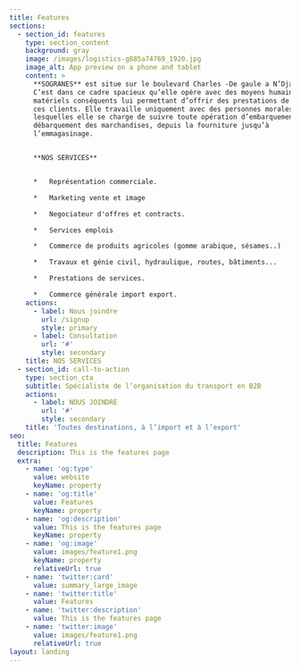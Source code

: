 ```yaml
---
title: Features
sections:
  - section_id: features
    type: section_content
    background: gray
    image: /images/logistics-g885a74769_1920.jpg
    image_alt: App preview on a phone and tablet
    content: >
      **SOGRANES** est situe sur le boulevard Charles -De gaule a N’Djamena. 
      C’est dans ce cadre spacieux qu’elle opère avec des moyens humains et
      matériels conséquents lui permettant d’offrir des prestations de qualité à
      ces clients. Elle travaille uniquement avec des personnes morales pour
      lesquelles elle se charge de suivre toute opération d’embarquement et de
      débarquement des marchandises, depuis la fourniture jusqu’à
      l’emmagasinage.


      **NOS SERVICES**


      *   Représentation commerciale.

      *   Marketing vente et image

      *   Negociateur d'offres et contracts.

      *   Services emplois

      *   Commerce de produits agricoles (gomme arabique, sésames..)

      *   Travaux et génie civil, hydraulique, routes, bâtiments...

      *   Prestations de services.

      *   Commerce générale import export.
    actions:
      - label: Nous joindre
        url: /signup
        style: primary
      - label: Consultation
        url: '#'
        style: secondary
    title: NOS SERVICES
  - section_id: call-to-action
    type: section_cta
    subtitle: Spécialiste de l’organisation du transport en B2B
    actions:
      - label: NOUS JOINDRE
        url: '#'
        style: secondary
    title: 'Toutes destinations, à l’import et à l’export'
seo:
  title: Features
  description: This is the features page
  extra:
    - name: 'og:type'
      value: website
      keyName: property
    - name: 'og:title'
      value: Features
      keyName: property
    - name: 'og:description'
      value: This is the features page
      keyName: property
    - name: 'og:image'
      value: images/feature1.png
      keyName: property
      relativeUrl: true
    - name: 'twitter:card'
      value: summary_large_image
    - name: 'twitter:title'
      value: Features
    - name: 'twitter:description'
      value: This is the features page
    - name: 'twitter:image'
      value: images/feature1.png
      relativeUrl: true
layout: landing
---
```

